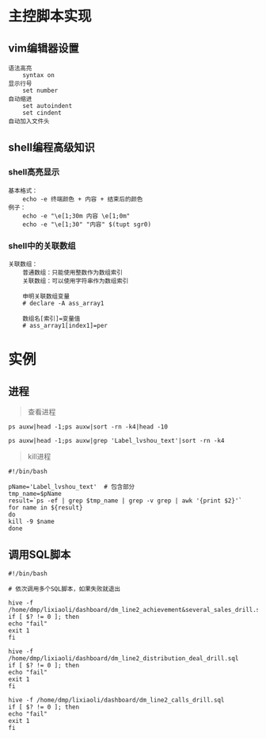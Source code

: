 # 主控脚本实现

## vim编辑器设置

```shell
语法高亮
	syntax on
显示行号
	set number
自动缩进
	set autoindent
	set cindent
自动加入文件头

```

## shell编程高级知识

### shell高亮显示

```shell
基本格式：
	echo -e 终端颜色 + 内容 + 结束后的颜色
例子：
	echo -e "\e[1;30m 内容 \e[1;0m"
	echo -e "\e[1;30" "内容" $(tupt sgr0)
```

### shell中的关联数组

```shell
关联数组：
	普通数组：只能使用整数作为数组索引
	关联数组：可以使用字符串作为数组索引
	
	申明关联数组变量
	# declare -A ass_array1
	
	数组名[索引]=变量值
	# ass_array1[index1]=per
```

# 实例

## 进程

> 查看进程

```shell
ps auxw|head -1;ps auxw|sort -rn -k4|head -10

ps auxw|head -1;ps auxw|grep 'Label_lvshou_text'|sort -rn -k4
```

> kill进程

```shell
#!/bin/bash

pName='Label_lvshou_text'  # 包含部分
tmp_name=$pName
result=`ps -ef | grep $tmp_name | grep -v grep | awk '{print $2}'` 
for name in ${result}
do
kill -9 $name
done
```


## 调用SQL脚本

```shell
#!/bin/bash

# 依次调用多个SQL脚本，如果失败就退出

hive -f /home/dmp/lixiaoli/dashboard/dm_line2_achievement&several_sales_drill.sql
if [ $? != 0 ]; then
echo "fail"
exit 1
fi

hive -f /home/dmp/lixiaoli/dashboard/dm_line2_distribution_deal_drill.sql
if [ $? != 0 ]; then
echo "fail"
exit 1
fi

hive -f /home/dmp/lixiaoli/dashboard/dm_line2_calls_drill.sql
if [ $? != 0 ]; then
echo "fail"
exit 1
fi
```








